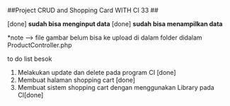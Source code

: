 ##Project CRUD and Shopping Card WITH CI 33 ##

[done] **sudah bisa menginput data**
[done] **sudah bisa menampilkan data**

*note --> file gambar belum bisa ke upload di dalam folder didalam ProductController.php


to do list besok

1. Melakukan update dan delete pada program CI [done]
2. Membuat halaman shopping cart [done]
3. Membuat sistem shopping cart dengan menggunakan Library pada CI[done]